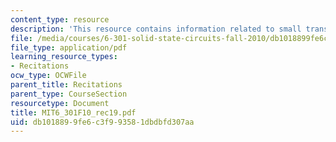 ```yaml
---
content_type: resource
description: 'This resource contains information related to small translinear design. '
file: /media/courses/6-301-solid-state-circuits-fall-2010/db1018899fe6c3f993581dbdbfd307aa_MIT6_301F10_rec19.pdf
file_type: application/pdf
learning_resource_types:
- Recitations
ocw_type: OCWFile
parent_title: Recitations
parent_type: CourseSection
resourcetype: Document
title: MIT6_301F10_rec19.pdf
uid: db101889-9fe6-c3f9-9358-1dbdbfd307aa
---
```

